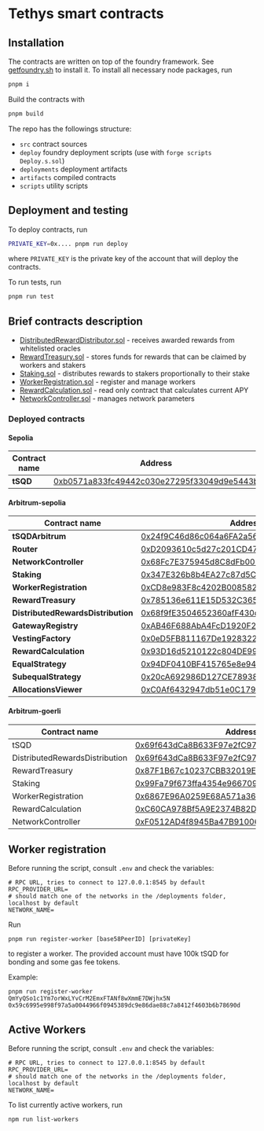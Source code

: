 # Tethys smart contracts

## Installation

The contracts are written on top of the foundry framework. See [getfoundry.sh](https://getfoundry.sh/) to install it.
To install all necessary node packages, run 
```bash
pnpm i
```
Build the contracts with
```bash
pnpm build
```

The repo has the followings structure:

- `src` contract sources
- `deploy` foundry deployment scripts (use with `forge scripts Deploy.s.sol`)
- `deployments` deployment artifacts
- `artifacts` compiled contracts
- `scripts` utility scripts

## Deployment and testing
To deploy contracts, run
```bash
PRIVATE_KEY=0x.... pnpm run deploy
```
where `PRIVATE_KEY` is the private key of the account that will deploy the contracts.

To run tests, run
```bash
pnpm run test
```

## Brief contracts description

- [DistributedRewardDistributor.sol](./src/DistributedRewardDistribution.sol) - receives awarded rewards from whitelisted oracles
- [RewardTreasury.sol](./src/RewardTreasury.sol) - stores funds for rewards that can be claimed by workers and stakers
- [Staking.sol](./src/Staking.sol) - distributes rewards to stakers proportionally to their stake
- [WorkerRegistration.sol](./src/WorkerRegistration.sol) - register and manage workers
- [RewardCalculation.sol](./src/RewardCalculation.sol) - read only contract that calculates current APY
- [NetworkController.sol](./src/NetworkController.sol) - manages network parameters

### Deployed contracts

#### Sepolia

| Contract name | Address                                                                                                                     |
|---------------|-----------------------------------------------------------------------------------------------------------------------------|
| **tSQD**      | [0xb0571a833fc49442c030e27295f33049d9e5443b](https://sepolia.etherscan.io/token/0xb0571a833fc49442c030e27295f33049d9e5443b) |

#### Arbitrum-sepolia

| Contract name                      | Address.                                                                                                                     |
|------------------------------------|------------------------------------------------------------------------------------------------------------------------------|
| **tSQDArbitrum**                   | [0x24f9C46d86c064a6FA2a568F918fe62fC6917B3c](https://sepolia.arbiscan.io/token/0x24f9C46d86c064a6FA2a568F918fe62fC6917B3c)   |
| **Router**                         | [0xD2093610c5d27c201CD47bCF1Df4071610114b64](https://sepolia.arbiscan.io/address/0xD2093610c5d27c201CD47bCF1Df4071610114b64) |
| **NetworkController**              | [0x68Fc7E375945d8C8dFb0050c337Ff09E962D976D](https://sepolia.arbiscan.io/address/0x68Fc7E375945d8C8dFb0050c337Ff09E962D976D) |
| **Staking**                        | [0x347E326b8b4EA27c87d5CA291e708cdEC6d65EB5](https://sepolia.arbiscan.io/address/0x347E326b8b4EA27c87d5CA291e708cdEC6d65EB5) |
| **WorkerRegistration**             | [0xCD8e983F8c4202B0085825Cf21833927D1e2b6Dc](https://sepolia.arbiscan.io/address/0xCD8e983F8c4202B0085825Cf21833927D1e2b6Dc) |
| **RewardTreasury**                 | [0x785136e611E15D532C36502AaBdfE8E35008c7ca](https://sepolia.arbiscan.io/address/0x785136e611E15D532C36502AaBdfE8E35008c7ca) |
| **DistributedRewardsDistribution** | [0x68f9fE3504652360afF430dF198E1Cb7B2dCfD57](https://sepolia.arbiscan.io/address/0x68f9fE3504652360afF430dF198E1Cb7B2dCfD57) |
| **GatewayRegistry**                | [0xAB46F688AbA4FcD1920F21E9BD16B229316D8b0a](https://sepolia.arbiscan.io/address/0xAB46F688AbA4FcD1920F21E9BD16B229316D8b0a) |
| **VestingFactory**                 | [0x0eD5FB811167De1928322a0fa30Ed7F3c8C370Ca](https://sepolia.arbiscan.io/address/0x0eD5FB811167De1928322a0fa30Ed7F3c8C370Ca) |
| **RewardCalculation**              | [0x93D16d5210122c804DE9931b41b3c6FA2649CE3F](https://sepolia.arbiscan.io/address/0x93D16d5210122c804DE9931b41b3c6FA2649CE3F) |
| **EqualStrategy**              | [0x94DF0410BF415765e8e9431d545AF9805859b5Db](https://sepolia.arbiscan.io/address/0x94DF0410BF415765e8e9431d545AF9805859b5Db) |
| **SubequalStrategy**              | [0x20cA692986D127CE78938E2518cE2F49F105eC48](https://sepolia.arbiscan.io/address/0x20cA692986D127CE78938E2518cE2F49F105eC48) |
| **AllocationsViewer**              | [0xC0Af6432947db51e0C179050dAF801F19d40D2B7](https://sepolia.arbiscan.io/address/0xC0Af6432947db51e0C179050dAF801F19d40D2B7) |

#### Arbitrum-goerli

| Contract name                  | Address                                                                                                                     |
|--------------------------------|-----------------------------------------------------------------------------------------------------------------------------|
| tSQD                           | [0x69f643dCa8B633F97e2fC979E8eBa6cB63B242A9](https://goerli.arbiscan.io/address/0x69f643dCa8B633F97e2fC979E8eBa6cB63B242A9) |
| DistributedRewardsDistribution | [0x69f643dCa8B633F97e2fC979E8eBa6cB63B242A9](https://goerli.arbiscan.io/address/0x69f643dCa8B633F97e2fC979E8eBa6cB63B242A9) |
| RewardTreasury                 | [0x87F1B67c10237CBB32019EF33052B96940994149](https://goerli.arbiscan.io/address/0x87F1B67c10237CBB32019EF33052B96940994149) |
| Staking                        | [0x99Fa79f673ffa4354e96670999cb67A0d43de4C1](https://goerli.arbiscan.io/address/0x99Fa79f673ffa4354e96670999cb67A0d43de4C1) |
| WorkerRegistration             | [0x6867E96A0259E68A571a368C0b8d733Aa56E3915](https://goerli.arbiscan.io/address/0x6867E96A0259E68A571a368C0b8d733Aa56E3915) |
| RewardCalculation              | [0xC60CA978Bf5A9E2374B82D346d1B36Fd35D27991](https://goerli.arbiscan.io/address/0xC60CA978Bf5A9E2374B82D346d1B36Fd35D27991) |
| NetworkController              | [0xF0512AD4f8945Ba47B9100609122B4B2769cA99C](https://goerli.arbiscan.io/address/0xF0512AD4f8945Ba47B9100609122B4B2769cA99C) |

## Worker registration

Before running the script, consult `.env` and check the variables:

```
# RPC URL, tries to connect to 127.0.0.1:8545 by default
RPC_PROVIDER_URL=
# should match one of the networks in the /deployments folder, localhost by default
NETWORK_NAME=
```

Run 
```
pnpm run register-worker [base58PeerID] [privateKey]
```
to register a worker. The provided account must have 100k tSQD for bonding and some gas fee tokens.

Example:
```
pnpm run register-worker QmYyQSo1c1Ym7orWxLYvCrM2EmxFTANf8wXmmE7DWjhx5N 0x59c6995e998f97a5a0044966f0945389dc9e86dae88c7a8412f4603b6b78690d
```

## Active Workers 

Before running the script, consult `.env` and check the variables:

```
# RPC URL, tries to connect to 127.0.0.1:8545 by default
RPC_PROVIDER_URL=
# should match one of the networks in the /deployments folder, localhost by default
NETWORK_NAME=
```

To list currently active workers, run
```
npm run list-workers
```
